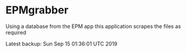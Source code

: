 # EPMgrabber
Using a database from the EPM app this application scrapes the files as required


Latest backup: Sun Sep 15 01:36:01 UTC 2019
